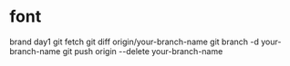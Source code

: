 # font

brand day1
git fetch
git diff origin/your-branch-name
git branch -d your-branch-name
git push origin --delete your-branch-name
